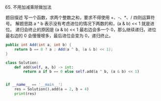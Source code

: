 65. 不用加减乘除做加法

题目描述
写一个函数，求两个整数之和，要求不得使用 +、-、*、/ 四则运算符号。
解题思路
a ^ b 表示没有考虑进位的情况下两数的和，(a & b) << 1 就是进位。
递归会终止的原因是 (a & b) << 1 最右边会多一个 0，那么继续递归，进位最右边的 0 会慢慢增多，最后进位会变为 0，递归终止。
```java
public int Add(int a, int b) {
    return b == 0 ? a : Add(a ^ b, (a & b) << 1);
}
```

```python
class Solution:
    def add(self, a, b) -> int:
        return a if b == 0 else self.add(a ^ b, (a & b) << 1)


if __name__ == '__main__':
    res = Solution().add(a = 2, b = 4)
    print(res)

```
